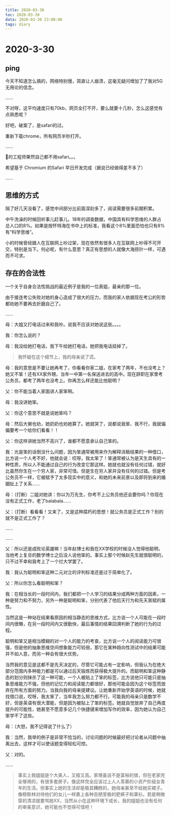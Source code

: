 ```yaml
---
title: 2020-03-30
toc: 2020-03-30
data: 2020-03-30 23:00:00
tags: diary
---
```



    

# 2020-3-30

## ping

今天不知道怎么搞的，网络特别慢，简直让人崩溃，这毫无疑问增加了了我对5G无用论的信念。

……

不对呀，这平均速度只有70kb，网页全打不开，要么就要十几秒，怎么这感觉有点熟悉呢？

好吧，破案了，是safari的过。

重新下载chrome，所有网页半秒打开。

……

🍏的工程师果然自己都不用safari。。。

希望基于 Chromium 的Safari 早日开发完成（据说已经做得差不多了）

……



## 思维的方式

隔了好几天没看了，感觉中间部分比前面深刻多了，阅读需要很多前期积累。

中午洗澡的时候回听事儿赶事儿。18年的调查数据，中国具有科学思维的人群占总人口的8%。如果是按怀特海在书中上的标准，我看这个8%里面恐怕也只有8%有“科学思维”。

小的时候曾经跟人在互联网上吵过架，现在依然有很多人在互联网上吵得不可开交，特别是当下。何必呢，有什么意思？真正有思想的人就像大海捞针一样，可遇而不可求。

## 存在的合法性

一个关于自身合法性挑战的最近例子是我的一位表姐，最亲的那一位。

由于接连考公失败对她的身心造成了很大的压力，而我的家人依据现在考公的形势都劝她不要再去折磨自己了。

……

母：大姐又打电话过来和我吵。说我不应该对她说这些。。。。

我：你怎么说的？

母：我没给她打电话，我下午给她打电话，她把我电话挂掉了。

> 我怀疑在这个细节上，我的母亲说了谎。

母：我的意思是不要让她再考了，你看看你家二姐，在家考了两年，不也没考上？她又不笨！还有XX家外甥，当年一中第一名保送进去的高中。现在辞职在家里考公务员，都考了两年也没考上。你再怎么样还能比他聪明？

父：你不能当着人家面讲人家笨啊。

母：我没讲她笨。

父：你这个意思不就是说她笨吗？

母：然后大舅也劝，她奶奶也劝她算了。她就哭了，说都说我笨、我不行，我就偏偏要考一个给你们看看！！

父：你这样讲她当然不高兴了，谁都不愿意承认自己笨的。

我：光是笨的话倒没什么问题，因为笨通常被用来作为解释消极结果的一种借口，比方说一个人考不好，他就会说：哎呀，我太笨了！笨通常被认为是天生具有的一种性质，所以人不能通过自己的行为改变它那这样。她就也就没有任何过错，就好比虽然你生在一个穷人家，非常可惜。但是生在穷人家并没有任何的过错。但是考公务员不一样，它被赋予了太多现实中的意义，和她的未来前景以及即将到来的婚姻扯上了关系……

母：（打断）二姐对她讲：你以为万先生，你考不上公务员他还会要你吗？你现在没有正式工作，老了balabala……

父：（打断）看看看！又来了，又是这种腐朽的思想！就公务员是正式工作？别的就不是正式工作了？

……

……

父：所以还是成败论英雄嘛！当年赵博士和我在XX学校的时候没人觉得他聪明，当他考上复旦的数学博士之后没人说他笨的。事实上那个时候赵先生就很聪明的，只不过不幸和我考上了一个烂大学罢了。

我：我认为聪明和笨这种二元对立的评判标准还是过于简单化了。

父：所以你怎么看聪明和笨？

我：在相当长的一段时间内，我们都把一个人学习的结果分成两种方面的因素，一种是努力和不努力，另外一种是聪明和笨，分别代表了他后天行为和先天禀赋的属性。

当然这是一种站在结果看原因的相当静态的思维方式，比方说一个人可能在一段时间内很懒，在另一段时间内又很勤快，最后事情的结果回溯判断了她的行为的过程。

聪明和笨又是相当模糊的对一个人的能力的考查，比方说一个人的阅读能力可很强，但是他的抽象思维空间想象能力可较弱，那它在某种趋向性测试中的结果可能并不如人意，而另一种会有很大优势。

当然我的意见是这都不是先天决定的，尽管它可能占有一定影响，但我认为在绝大部分范围内多种能力都是可以通过后天锻炼而获得极大提升的。而聪明和笨这种静态的划分则抹杀了这一种可能，一个人被贴上了笨的标签，比方说他只可能只是抽象思维能力不强，但他的记忆力和阅读能力都很好，那他可能会因为这个标签而放弃在所有方面的努力。当我向我的母亲提建议。让她重新开始学英语的时候，她就找借口说，哎呀，我太笨了，当年我怎么努力都不行。可能我的母亲只是数学不好，但是英语有很大潜能，但是因为被贴上了笨的标签。她就自觉放弃了自己再度提升的可能性，她甚至不愿意多记几个快捷键来增加写作的效率，因为她认为自己笨学不了这些。

母：（大怒，我不记得说了什么了）

我：当然，我举的例子是非常不恰当的，讨论问题的时候最好把讨论者从问题中抽离出去，这样才可以使话题变得轻松可控。

父：对的。

……

> 事实上我姐姐是个大美人，又瘦又高。家境虽说不是富裕的很，但在老家完全够用的，有很多套房子。像这样完全应该过上人人羡慕的小资产阶级女青年的生活。但事实上她的生活却是极其糟糕的，她母亲甚至不给她买裙子。像穆斯林对待他们的女儿一样裹上各种丑陋至极的肥裤子和罩衫。若是稍微穿的清凉就要骂她XX，当然从小在这种环境下成长，我的姐姐也没有任何的审美意识，她可能也不觉得可惜吧！



